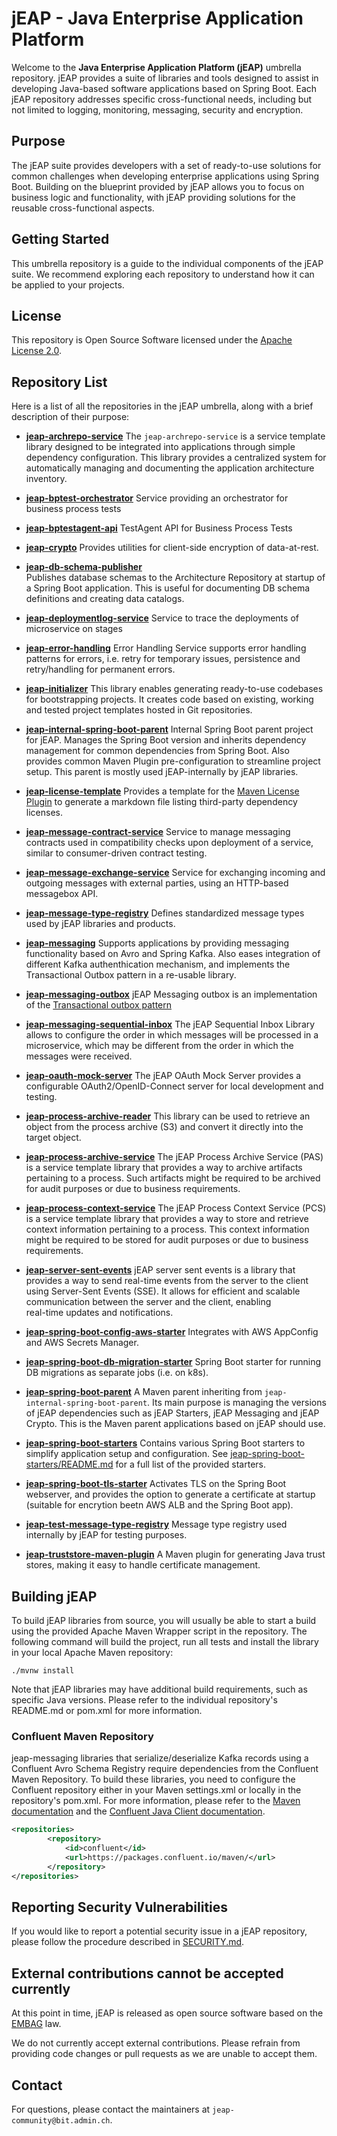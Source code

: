 # jEAP - Java Enterprise Application Platform

Welcome to the **Java Enterprise Application Platform (jEAP)** umbrella repository. jEAP provides a suite of
libraries and tools designed to assist in developing Java-based software applications based on Spring Boot.
Each jEAP repository addresses specific cross-functional needs, including but not limited to logging, monitoring,
messaging, security and encryption.

## Purpose

The jEAP suite provides developers with a set of ready-to-use solutions for common challenges when developing enterprise
applications using Spring Boot. Building on the blueprint provided by jEAP allows you to focus on business logic and
functionality, with jEAP providing solutions for the reusable cross-functional aspects.

## Getting Started

This umbrella repository is a guide to the individual components of the jEAP suite. We recommend exploring each
repository to understand how it can be applied to your projects.

## License

This repository is Open Source Software licensed under the [Apache License 2.0](./LICENSE).

## Repository List

Here is a list of all the repositories in the jEAP umbrella, along with a brief description of their purpose:

- **[jeap-archrepo-service](https://github.com/jeap-admin-ch/jeap-archrepo-service)**
  The `jeap-archrepo-service` is a service template library designed to be integrated into applications through simple 
  dependency configuration. This library provides a centralized system for automatically managing and documenting the 
  application architecture inventory.

- **[jeap-bptest-orchestrator](https://github.com/jeap-admin-ch/jeap-bptest-orchestrator)**
  Service providing an orchestrator for business process tests

- **[jeap-bptestagent-api](https://github.com/jeap-admin-ch/jeap-bptestagent-api)**
  TestAgent API for Business Process Tests

- **[jeap-crypto](https://github.com/jeap-admin-ch/jeap-crypto)**
  Provides utilities for client-side encryption of data-at-rest.

- **[jeap-db-schema-publisher](https://github.com/jeap-admin-ch/jeap-error-handling)**  
  Publishes database schemas to the Architecture Repository at startup of a Spring Boot application. This is useful for
  documenting DB schema definitions and creating data catalogs.

- **[jeap-deploymentlog-service](https://github.com/jeap-admin-ch/jeap-deploymentlog-service)**
  Service to trace the deployments of microservice on stages

- **[jeap-error-handling](https://github.com/jeap-admin-ch/jeap-error-handling)**
  Error Handling Service supports error handling patterns for errors, i.e. retry for temporary issues,
  persistence and retry/handling for permanent errors.

- **[jeap-initializer](https://github.com/jeap-admin-ch/jeap-initializer)**
  This library enables generating ready-to-use codebases for bootstrapping projects. It creates code based on existing,
  working and tested project templates hosted in Git repositories.

- **[jeap-internal-spring-boot-parent](https://github.com/jeap-admin-ch/jeap-internal-spring-boot-parent)**
  Internal Spring Boot parent project for jEAP. Manages the Spring Boot version and inherits dependency management for
  common dependencies from Spring Boot. Also provides common Maven Plugin pre-configuration to streamline project setup.
  This parent is mostly used jEAP-internally by jEAP libraries.

- **[jeap-license-template](https://github.com/jeap-admin-ch/jeap-license-template)**
  Provides a template for the [Maven License Plugin](https://www.mojohaus.org/license-maven-plugin/aggregate-add-third-party-mojo.html) to
  generate a markdown file listing third-party dependency licenses.

- **[jeap-message-contract-service](https://github.com/jeap-admin-ch/jeap-message-contract-service)**
  Service to manage messaging contracts used in compatibility checks upon deployment of a service,
  similar to consumer-driven contract testing.

- **[jeap-message-exchange-service](https://github.com/jeap-admin-ch/jeap-message-exchange-service)**
  Service for exchanging incoming and outgoing messages with external parties, using an HTTP-based messagebox API.

- **[jeap-message-type-registry](https://github.com/jeap-admin-ch/jeap-message-type-registry)**
  Defines standardized message types used by jEAP libraries and products.

- **[jeap-messaging](https://github.com/jeap-admin-ch/jeap-messaging)**
  Supports applications by providing messaging functionality based on Avro and Spring Kafka. Also eases integration of
  different Kafka authenthication mechanism, and implements the Transactional Outbox pattern in a re-usable library.

- **[jeap-messaging-outbox](https://github.com/jeap-admin-ch/jeap-messaging-outbox)**
  jEAP Messaging outbox is an implementation of the [Transactional outbox pattern](https://microservices.io/patterns/data/transactional-outbox.html)

- **[jeap-messaging-sequential-inbox](https://github.com/jeap-admin-ch/jeap-messaging-sequential-inbox)**
  The jEAP Sequential Inbox Library allows to configure the order in which messages will be processed in a microservice, which may be different from the order in which the messages were received.

- **[jeap-oauth-mock-server](https://github.com/jeap-admin-ch/jeap-oauth-mock-server)**
  The jEAP OAuth Mock Server provides a configurable OAuth2/OpenID-Connect server for local development and testing.

- **[jeap-process-archive-reader](https://github.com/jeap-admin-ch/jeap-process-archive-reader)**
  This library can be used to retrieve an object from the process archive (S3) and convert it directly into the target object.

- **[jeap-process-archive-service](https://github.com/jeap-admin-ch/jeap-process-archive-service)**
  The jEAP Process Archive Service (PAS) is a service template library that provides a way to archive artifacts pertaining
  to a process. Such artifacts might be required to be archived for audit purposes or due to business requirements.

- **[jeap-process-context-service](https://github.com/jeap-admin-ch/jeap-process-context-service)**
  The jEAP Process Context Service (PCS) is a service template library that provides a way to store and retrieve context 
  information pertaining to a process. This context information might be required to be stored for audit purposes or due
  to business requirements.

- **[jeap-server-sent-events](https://github.com/jeap-admin-ch/jeap-server-sent-events)**
  jEAP server sent events is a library that provides a way to send real-time events from the server to the client using
  Server-Sent Events (SSE). It allows for efficient and scalable communication between the server and the client, enabling    
  real-time updates and notifications.

- **[jeap-spring-boot-config-aws-starter](https://github.com/jeap-admin-ch/jeap-spring-boot-config-aws-starter)**
  Integrates with AWS AppConfig and AWS Secrets Manager.

- **[jeap-spring-boot-db-migration-starter](https://github.com/jeap-admin-ch/jeap-spring-boot-db-migration-starter)**
  Spring Boot starter for running DB migrations as separate jobs (i.e. on k8s).

- **[jeap-spring-boot-parent](https://github.com/jeap-admin-ch/jeap-spring-boot-parent)**
  A Maven parent inheriting from `jeap-internal-spring-boot-parent`. Its main purpose is managing the versions of jEAP
  dependencies such as jEAP Starters, jEAP Messaging and jEAP Crypto. This is the Maven parent applications based on jEAP
  should use.

- **[jeap-spring-boot-starters](https://github.com/jeap-admin-ch/jeap-spring-boot-starters)**
  Contains various Spring Boot starters to simplify application setup and configuration.
  See [jeap-spring-boot-starters/README.md](https://github.com/jeap-admin-ch/jeap-spring-boot-starters/blob/main/README.md)
  for a full list of the provided starters.

- **[jeap-spring-boot-tls-starter](https://github.com/jeap-admin-ch/jeap-spring-boot-tls-starter)**
  Activates TLS on the Spring Boot webserver, and provides the option to generate a certificate at startup (suitable for 
  encrytion beetn AWS ALB and the Spring Boot app).

- **[jeap-test-message-type-registry](https://github.com/jeap-admin-ch/jeap-test-message-type-registry)**
  Message type registry used internally by jEAP for testing purposes.

- **[jeap-truststore-maven-plugin](https://github.com/jeap-admin-ch/jeap-truststore-maven-plugin)**
  A Maven plugin for generating Java trust stores, making it easy to handle certificate management.

## Building jEAP

To build jEAP libraries from source, you will usually be able to start a build using the provided Apache Maven Wrapper
script in the repository. The following command will build the project, run all tests and install the library
in your local Apache Maven repository:

```shell
./mvnw install
```
Note that jEAP libraries may have additional build requirements, such as specific Java versions. Please refer to the
individual repository's README.md or pom.xml for more information.

### Confluent Maven Repository

jeap-messaging libraries that serialize/deserialize Kafka records using a Confluent Avro Schema Registry require 
dependencies from the Confluent Maven Repository. To build these libraries, you need to configure the Confluent 
repository either in your Maven settings.xml or locally in the repository's pom.xml. For more information, please refer 
to the [Maven documentation](https://maven.apache.org/guides/mini/guide-multiple-repositories.html) and the
[Confluent Java Client documentation](https://docs.confluent.io/kafka-clients/java/current/overview.html#java-installation).

```xml
<repositories>
        <repository>
            <id>confluent</id>
            <url>https://packages.confluent.io/maven/</url>
        </repository>
</repositories>
```

## Reporting Security Vulnerabilities

If you would like to report a potential security issue in a jEAP repository, please follow the procedure described in
[SECURITY.md](./SECURITY.md).

## External contributions cannot be accepted currently

At this point in time, jEAP is released as open source software based on the
[EMBAG](https://www.fedlex.admin.ch/eli/cc/2023/682/de) law.

We do not currently accept external contributions. Please refrain from providing code changes or pull requests as we are
unable to accept them.

## Contact

For questions, please contact the maintainers at `jeap-community@bit.admin.ch`.

